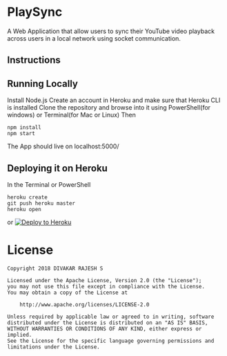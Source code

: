 # PlaySync

A Web Application that allow users to sync their YouTube video playback across users in a local network using socket communication.

## Instructions

## Running Locally
Install Node.js
Create an account in Heroku and make sure that Heroku CLI is installed
Clone the repository and browse into it using PowerShell(for windows) or Terminal(for Mac or Linux)
Then
```
npm install
npm start
```

The App should live on localhost:5000/

## Deploying it on Heroku

In the Terminal or PowerShell
```
heroku create
git push heroku master
heroku open
```
or
[![Deploy to Heroku](https://www.herokucdn.com/deploy/button.png)](https://heroku.com/deploy)

# License

    Copyright 2018 DIVAKAR RAJESH S

    Licensed under the Apache License, Version 2.0 (the "License");
    you may not use this file except in compliance with the License.
    You may obtain a copy of the License at

        http://www.apache.org/licenses/LICENSE-2.0

    Unless required by applicable law or agreed to in writing, software
    distributed under the License is distributed on an "AS IS" BASIS,
    WITHOUT WARRANTIES OR CONDITIONS OF ANY KIND, either express or implied.
    See the License for the specific language governing permissions and
    limitations under the License.
